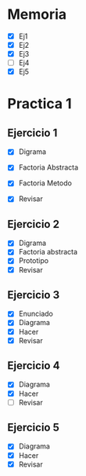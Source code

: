 # Memoria
- [x] Ej1
- [x] Ej2
- [x] Ej3
- [ ] Ej4
- [x] Ej5

# Practica 1
## Ejercicio 1
- [x] Digrama
- [x] Factoria Abstracta
- [x] Factoria Metodo
- [x] Revisar 


## Ejercicio 2

- [x] Digrama
- [x] Factoria abstracta
- [x] Prototipo
- [x] Revisar 

## Ejercicio 3

- [x] Enunciado
- [x] Diagrama
- [x] Hacer
- [x] Revisar 

## Ejercicio 4

- [X] Diagrama
- [X] Hacer
- [ ] Revisar 

## Ejercicio 5

- [x] Diagrama
- [x] Hacer
- [x] Revisar 